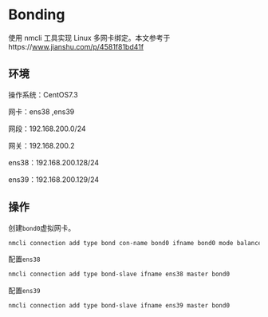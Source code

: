 # Bonding

使用 nmcli 工具实现 Linux 多网卡绑定。本文参考于https://www.jianshu.com/p/4581f81bd41f

## 环境

操作系统：CentOS7.3

网卡：ens38 ,ens39

网段：192.168.200.0/24

网关：192.168.200.2

ens38：192.168.200.128/24

ens39：192.168.200.129/24

## 操作

创建`bond0`虚拟网卡。

```bash
nmcli connection add type bond con-name bond0 ifname bond0 mode balance-alb ipv4.method manual ipv4.addresses 192.168.200.10/24 ipv4.gateway 192.168.200.2 ipv4.dns 114.114.114.114
```

配置`ens38`

```bash
nmcli connection add type bond-slave ifname ens38 master bond0
```

配置`ens39`

```bash
nmcli connection add type bond-slave ifname ens39 master bond0
```
